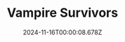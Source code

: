 ---
title: "Vampire Survivors"
id: 1794680
date: 2024-11-16T00:00:08.678Z
link: games/steam/recent/vampire-survivors
image: http://media.steampowered.com/steamcommunity/public/images/apps/1794680/3677cf1be3be1f4ea42261c62ce10519715ade58.jpg
playtime_2weeks: 45
playtime_forever: 4199
playtime_windows_forever: 0
playtime_mac_forever: 34
playtime_linux_forever: 4164
playtime_deck_forever: 4164
---